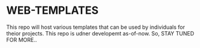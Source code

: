# WEB-TEMPLATES
This repo will host various templates that can be used by individuals for theior projects. This repo is udner developemt as-of-now.
So, STAY TUNED FOR MORE..
